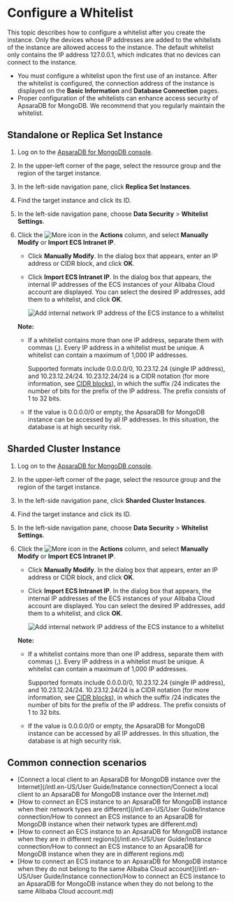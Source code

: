 # Configure a Whitelist

This topic describes how to configure a whitelist after you create the instance. Only the devices whose IP addresses are added to the whitelists of the instance are allowed access to the instance. The default whitelist only contains the IP address 127.0.0.1, which indicates that no devices can connect to the instance.

-   You must configure a whitelist upon the first use of an instance. After the whitelist is configured, the connection address of the instance is displayed on the **Basic Information** and **Database Connection** pages.
-   Proper configuration of the whitelists can enhance access security of ApsaraDB for MongoDB. We recommend that you regularly maintain the whitelist.

## Standalone or Replica Set Instance

1.  Log on to the [ApsaraDB for MongoDB console](https://mongodb.console.aliyun.com/).

2.  In the upper-left corner of the page, select the resource group and the region of the target instance.

3.  In the left-side navigation pane, click **Replica Set Instances**.

4.  Find the target instance and click its ID.

5.  In the left-side navigation pane, choose **Data Security** \> **Whitelist Settings**.

6.  Click the ![More](https://static-aliyun-doc.oss-accelerate.aliyuncs.com/assets/img/en-US/7023797951/p13206.png) icon in the **Actions** column, and select **Manually Modify** or **Import ECS Intranet IP**.

    -   Click **Manually Modify**. In the dialog box that appears, enter an IP address or CIDR block, and click **OK**.
    -   Click **Import ECS Intranet IP**. In the dialog box that appears, the internal IP addresses of the ECS instances of your Alibaba Cloud account are displayed. You can select the desired IP addresses, add them to a whitelist, and click **OK**.

        ![Add internal network IP address of the ECS instance to a whitelist](https://static-aliyun-doc.oss-accelerate.aliyuncs.com/assets/img/en-US/8023797951/p13209.png)

    **Note:**

    -   If a whitelist contains more than one IP address, separate them with commas \(,\). Every IP address in a whitelist must be unique. A whitelist can contain a maximum of 1,000 IP addresses.

        Supported formats include 0.0.0.0/0, 10.23.12.24 \(single IP address\), and 10.23.12.24/24. 10.23.12.24/24 is a CIDR notation \(for more information, see [CIDR blocks](~~54484~~)\), in which the suffix /24 indicates the number of bits for the prefix of the IP address. The prefix consists of 1 to 32 bits.

    -   If the value is 0.0.0.0/0 or empty, the ApsaraDB for MongoDB instance can be accessed by all IP addresses. In this situation, the database is at high security risk.

## Sharded Cluster Instance

1.  Log on to the [ApsaraDB for MongoDB console](https://mongodb.console.aliyun.com/).

2.  In the upper-left corner of the page, select the resource group and the region of the target instance.

3.  In the left-side navigation pane, click **Sharded Cluster Instances**.

4.  Find the target instance and click its ID.

5.  In the left-side navigation pane, choose **Data Security** \> **Whitelist Settings**.

6.  Click the ![More](https://static-aliyun-doc.oss-accelerate.aliyuncs.com/assets/img/en-US/7023797951/p13206.png) icon in the **Actions** column, and select **Manually Modify** or **Import ECS Intranet IP**.

    -   Click **Manually Modify**. In the dialog box that appears, enter an IP address or CIDR block, and click **OK**.
    -   Click **Import ECS Intranet IP**. In the dialog box that appears, the internal IP addresses of the ECS instances of your Alibaba Cloud account are displayed. You can select the desired IP addresses, add them to a whitelist, and click **OK**.

        ![Add internal network IP address of the ECS instance to a whitelist](https://static-aliyun-doc.oss-accelerate.aliyuncs.com/assets/img/en-US/8023797951/p13209.png)

    **Note:**

    -   If a whitelist contains more than one IP address, separate them with commas \(,\). Every IP address in a whitelist must be unique. A whitelist can contain a maximum of 1,000 IP addresses.

        Supported formats include 0.0.0.0/0, 10.23.12.24 \(single IP address\), and 10.23.12.24/24. 10.23.12.24/24 is a CIDR notation \(for more information, see [CIDR blocks](~~54484~~)\), in which the suffix /24 indicates the number of bits for the prefix of the IP address. The prefix consists of 1 to 32 bits.

    -   If the value is 0.0.0.0/0 or empty, the ApsaraDB for MongoDB instance can be accessed by all IP addresses. In this situation, the database is at high security risk.

## Common connection scenarios

-   [Connect a local client to an ApsaraDB for MongoDB instance over the Internet](/intl.en-US/User Guide/Instance connection/Connect a local client to an ApsaraDB for MongoDB instance over the Internet.md)
-   [How to connect an ECS instance to an ApsaraDB for MongoDB instance when their network types are different](/intl.en-US/User Guide/Instance connection/How to connect an ECS instance to an ApsaraDB for MongoDB instance when their network types are different.md)
-   [How to connect an ECS instance to an ApsaraDB for MongoDB instance when they are in different regions](/intl.en-US/User Guide/Instance connection/How to connect an ECS instance to an ApsaraDB for MongoDB instance when they are in different regions.md)
-   [How to connect an ECS instance to an ApsaraDB for MongoDB instance when they do not belong to the same Alibaba Cloud account](/intl.en-US/User Guide/Instance connection/How to connect an ECS instance to an ApsaraDB for MongoDB instance when they do not belong to the same Alibaba Cloud account.md)

